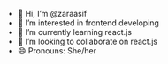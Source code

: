 - 👋 Hi, I’m @zaraasif
- 👀 I’m interested in frontend developing
- 🌱 I’m currently learning react.js
- 💞️ I’m looking to collaborate on react.js
- 😄 Pronouns: She/her
  

<!---
zaraasif/zaraasif is a ✨ special ✨ repository because its `README.md` (this file) appears on your GitHub profile.
You can click the Preview link to take a look at your changes.
--->
